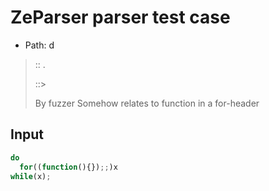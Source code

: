 # ZeParser parser test case

- Path: d

> :: .
>
> ::> 
>
> By fuzzer
Somehow relates to function in a for-header


## Input

`````js
do
  for((function(){});;)x
while(x);
`````

